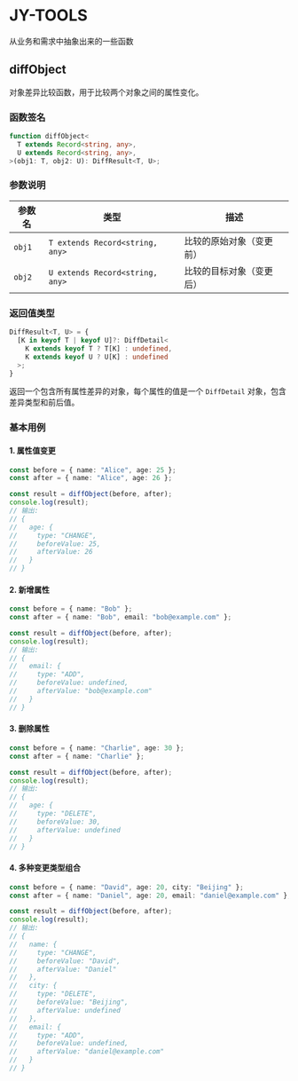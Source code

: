 # JY-TOOLS

从业务和需求中抽象出来的一些函数

## diffObject

对象差异比较函数，用于比较两个对象之间的属性变化。

### 函数签名

```typescript
function diffObject<
  T extends Record<string, any>,
  U extends Record<string, any>,
>(obj1: T, obj2: U): DiffResult<T, U>;
```

### 参数说明

| 参数名 | 类型                            | 描述                     |
| ------ | ------------------------------- | ------------------------ |
| `obj1` | `T extends Record<string, any>` | 比较的原始对象（变更前） |
| `obj2` | `U extends Record<string, any>` | 比较的目标对象（变更后） |

### 返回值类型

```typescript
DiffResult<T, U> = {
  [K in keyof T | keyof U]?: DiffDetail<
    K extends keyof T ? T[K] : undefined,
    K extends keyof U ? U[K] : undefined
  >;
}
```

返回一个包含所有属性差异的对象，每个属性的值是一个 `DiffDetail` 对象，包含差异类型和前后值。

### 基本用例

#### 1. 属性值变更

```typescript
const before = { name: "Alice", age: 25 };
const after = { name: "Alice", age: 26 };

const result = diffObject(before, after);
console.log(result);
// 输出:
// {
//   age: {
//     type: "CHANGE",
//     beforeValue: 25,
//     afterValue: 26
//   }
// }
```

#### 2. 新增属性

```typescript
const before = { name: "Bob" };
const after = { name: "Bob", email: "bob@example.com" };

const result = diffObject(before, after);
console.log(result);
// 输出:
// {
//   email: {
//     type: "ADD",
//     beforeValue: undefined,
//     afterValue: "bob@example.com"
//   }
// }
```

#### 3. 删除属性

```typescript
const before = { name: "Charlie", age: 30 };
const after = { name: "Charlie" };

const result = diffObject(before, after);
console.log(result);
// 输出:
// {
//   age: {
//     type: "DELETE",
//     beforeValue: 30,
//     afterValue: undefined
//   }
// }
```

#### 4. 多种变更类型组合

```typescript
const before = { name: "David", age: 20, city: "Beijing" };
const after = { name: "Daniel", age: 20, email: "daniel@example.com" };

const result = diffObject(before, after);
console.log(result);
// 输出:
// {
//   name: {
//     type: "CHANGE",
//     beforeValue: "David",
//     afterValue: "Daniel"
//   },
//   city: {
//     type: "DELETE",
//     beforeValue: "Beijing",
//     afterValue: undefined
//   },
//   email: {
//     type: "ADD",
//     beforeValue: undefined,
//     afterValue: "daniel@example.com"
//   }
// }
```
